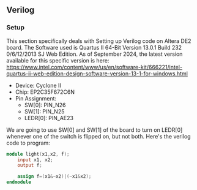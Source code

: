 ## Verilog

### Setup

This section specifically deals with Setting up Verilog code on Altera DE2 board. The Software used is Quartus II 64-Bit Version 13.0.1 Build 232 0/6/12/2013 SJ Web Edition. As of September 2024, the latest version available for this specific version is here: https://www.intel.com/content/www/us/en/software-kit/666221/intel-quartus-ii-web-edition-design-software-version-13-1-for-windows.html

- Device: Cyclone II
- Chip: EP2C35F672C6N
- Pin Assignment:
  - SW[0]: PIN_N26
  - SW[1]: PIN_N25
  - LEDR[0]: PIN_AE23

We are going to use SW[0] and SW[1] of the board to turn on LEDR[0] whenever one of the switch is flipped on, but not both. Here's the verilog code to program:

```verilog
module light(x1,x2, f);
	input x1, x2;
	output f;

	assign f=(x1&~x2)|(~x1&x2);
endmodule
```
